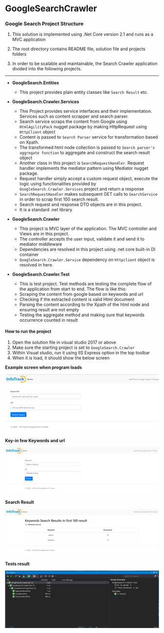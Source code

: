 # GoogleSearchCrawler


### Google Search Project Structure 
1. This solution is implemented using .Net Core version 2.1 and runs as a MVC application

2.  The root directory contains README file, solution file and projects folders  

4. In order to be scalable and maintainable, the Search Crawler application divided into the following projects.
--- 
- <b>GoogleSearch.Entities </b>
	- This project provides plain entity classes like `Search Result` etc.
- <b>GoogleSearch.Crawler.Services</b>
  -  This Project provides service interfaces and their implementation. Services such as content scrapper and search parser.
  -  Search service scraps the content from Google using `HtmlAgilityPack` nugget package by making HttpRequest using `HttpClient` object
  -  Content is passed to `Search Parser` service for transformation based on Xpath.
  -  The transformed html node collection is passed to `Search parser's aggregate function` to aggregate and construct the search result object
  -  Another class in this project is `SearchRequestHandler`. Request handler implements the mediator pattern using Mediator nugget package. 
  - Request handler simply accept a custom request object, execute the logic using functionalities provided by `GoogleSearch.Crawler.Services` project and return a response
  - `SearchRequestHandler` makes subsequent GET calls to `SearchService` in order to scrap first 100 search result.
  -  Search request and response DTO objects are in this project. 
  -  It is a standard .net library
- <b> GoogleSearch.Crawler</b>
  - This project is MVC layer of the application. The MVC controller and Views are in this project.
  - The controller accepts the user input, validate it and send it to mediator middleware 
  - Dependencies are resolved in this project using .net core built-in DI container 
  - `GoogleSearch.Crawler.Service`  dependency on `Httpclient` object is resolved in here.
 
- <b>GoogleSearch.Crawler.Test </b>
  - This is test project. Test methods are testing the complete flow of the application from start to end. The flow is like this:
  - Scraping the content from google based on keywords and url 
  - Checking if the extracted content is valid Html document 
  - Parsing the content according to the Xpath of the html node and ensuring result are not empty
  - Testing the aggregate method and making sure that keywords occurrence counted in result 

#### How to run the project 

1. Open the solution file in visual studio 2017 or above 
2. Make sure the starting project is set to `GoogleSearch.Crawler`
3. Within Visual studio, run it using IIS Express option in the top toolbar
4. When it is load, it should show the below screen


<b>Example screen when program loads</b>

![File](./Images/file.PNG )

<b> Key-in few Keywords and url </b>

![File2](./Images/File2.png)

<b> Search Result </b>

![File3](./Images/File3.PNG)

<b> Tests result </b>

![File4](./Images/File4.PNG)